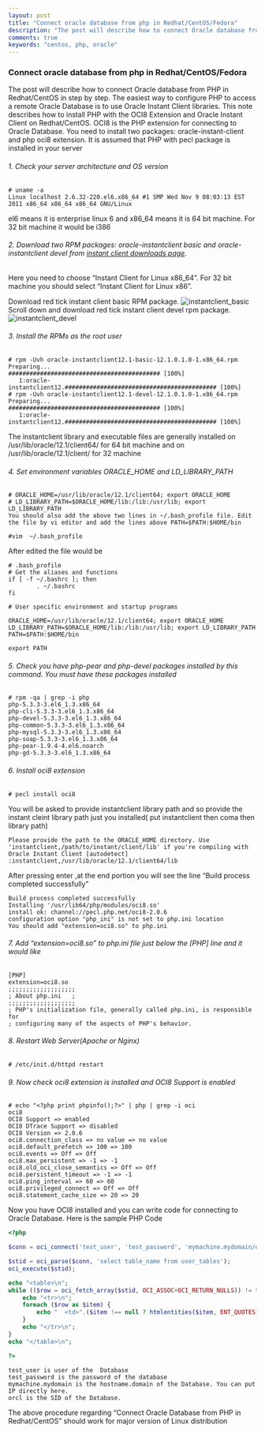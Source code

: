 ```yaml
---
layout: post
title: "Connect oracle database from php in Redhat/CentOS/Fedora"
description: "The post will describe how to connect Oracle database from PHP in Redhat/CentOS in step by step. The easiest way to configure PHP to access a remote Oracle Database is to use Oracle Instant Client libraries"
comments: true
keywords: "centos, php, oracle"
---
```


### Connect oracle database from php in Redhat/CentOS/Fedora

The post will describe how to connect Oracle database from PHP in Redhat/CentOS in step by step. The easiest way to configure PHP to access a remote Oracle Database is to use Oracle Instant Client libraries. This note describes how to install PHP with the OCI8 Extension and Oracle Instant Client on Redhat/CentOS. OCI8 is the PHP extension for connecting to Oracle Database. You need to install two packages: oracle-instant-client and php oci8 extension. It is assumed that PHP with pecl package is installed in your server

###### 1. Check your server architecture and OS version
```
# uname -a
Linux localhost 2.6.32-220.el6.x86_64 #1 SMP Wed Nov 9 08:03:13 EST
2011 x86_64 x86_64 x86_64 GNU/Linux
```
el6 means it is enterprise linux 6 and x86_64 means it is 64 bit machine. For 32 bit machine it would be i386

###### 2. Download two RPM packages: oracle-instantclient basic and oracle-instantclient devel from [instant client downloads page](http://www.oracle.com/technetwork/database/features/instant-client/index-097480.html). 

Here you need to choose “Instant Client for Linux x86_64”. For 32 bit machine you should select “Instant Client for Linux x86”.

Download red tick instant client basic RPM package.
![instantclient_basic](https://i1.wp.com/www.techinfobest.com/wp-content/uploads/2014/02/instantclient_basic.png)
Scroll down and download red tick instant client devel rpm package.
![instantclient_devel](https://i0.wp.com/www.techinfobest.com/wp-content/uploads/2014/02/instantclient_devel.png)

###### 3. Install the RPMs as the root user
```
# rpm -Uvh oracle-instantclient12.1-basic-12.1.0.1.0-1.x86_64.rpm
Preparing...                ########################################### [100%]
   1:oracle-instantclient12.########################################### [100%]
# rpm -Uvh oracle-instantclient12.1-devel-12.1.0.1.0-1.x86_64.rpm
Preparing...                ########################################### [100%]
   1:oracle-instantclient12.########################################### [100%]
```
The instantclient library and executable files are generally installed on /usr/lib/oracle/12.1/client64/ for 64 bit machine and on /usr/lib/oracle/12.1/client/ for 32 machine

###### 4. Set environment variables ORACLE_HOME and LD_LIBRARY_PATH

```
# ORACLE_HOME=/usr/lib/oracle/12.1/client64; export ORACLE_HOME
# LD_LIBRARY_PATH=$ORACLE_HOME/lib:/lib:/usr/lib; export LD_LIBRARY_PATH
You should also add the above two lines in ~/.bash_profile file. Edit the file by vi editor and add the lines above PATH=$PATH:$HOME/bin

#vim  ~/.bash_profile
```
After edited the file would be

```
# .bash_profile
# Get the aliases and functions
if [ -f ~/.bashrc ]; then
        . ~/.bashrc
fi

# User specific environment and startup programs

ORACLE_HOME=/usr/lib/oracle/12.1/client64; export ORACLE_HOME
LD_LIBRARY_PATH=$ORACLE_HOME/lib:/lib:/usr/lib; export LD_LIBRARY_PATH
PATH=$PATH:$HOME/bin

export PATH
```

###### 5. Check you have php-pear and php-devel packages installed by this command. You must have these packages installed 
```
# rpm -qa | grep -i php
php-5.3.3-3.el6_1.3.x86_64
php-cli-5.3.3-3.el6_1.3.x86_64
php-devel-5.3.3-3.el6_1.3.x86_64
php-common-5.3.3-3.el6_1.3.x86_64
php-mysql-5.3.3-3.el6_1.3.x86_64
php-soap-5.3.3-3.el6_1.3.x86_64
php-pear-1.9.4-4.el6.noarch
php-gd-5.3.3-3.el6_1.3.x86_64
```
###### 6. Install oci8 extension
```
# pecl install oci8
```
You will be asked to provide instantclient library path and so provide the instant cleint library path just you installed( put instantclient then coma then library path)
```
Please provide the path to the ORACLE_HOME directory. Use 'instantclient,/path/to/instant/client/lib' if you're compiling with Oracle Instant Client [autodetect] :instantclient,/usr/lib/oracle/12.1/client64/lib
```
After pressing enter ,at the end portion you will see the line “Build process completed successfully”
```
Build process completed successfully
Installing '/usr/lib64/php/modules/oci8.so'
install ok: channel://pecl.php.net/oci8-2.0.6
configuration option "php_ini" is not set to php.ini location
You should add "extension=oci8.so" to php.ini
```
###### 7. Add “extension=oci8.so” to php.ini file just below the [PHP] line and it would like
```
[PHP]
extension=oci8.so
;;;;;;;;;;;;;;;;;;;
; About php.ini   ;
;;;;;;;;;;;;;;;;;;;
; PHP's initialization file, generally called php.ini, is responsible for
; configuring many of the aspects of PHP's behavior.
```
###### 8. Restart Web Server(Apache or Nginx)
```
# /etc/init.d/httpd restart
```
###### 9. Now check oci8 extension is installed and OCI8 Support is enabled
```
# echo "<?php print phpinfo();?>" | php | grep -i oci
oci8
OCI8 Support => enabled
OCI8 DTrace Support => disabled
OCI8 Version => 2.0.6
oci8.connection_class => no value => no value
oci8.default_prefetch => 100 => 100
oci8.events => Off => Off
oci8.max_persistent => -1 => -1
oci8.old_oci_close_semantics => Off => Off
oci8.persistent_timeout => -1 => -1
oci8.ping_interval => 60 => 60
oci8.privileged_connect => Off => Off
oci8.statement_cache_size => 20 => 20
```

Now you have OCI8 installed and you can write code for connecting to Oracle Database. Here is the sample PHP Code
```php
<?php

$conn = oci_connect('test_user', 'test_password', 'mymachine.mydomain/orcl');

$stid = oci_parse($conn, 'select table_name from user_tables');
oci_execute($stid);

echo "<table>\n";
while (($row = oci_fetch_array($stid, OCI_ASSOC+OCI_RETURN_NULLS)) != false) {
    echo "<tr>\n";
    foreach ($row as $item) {
        echo "  <td>".($item !== null ? htmlentities($item, ENT_QUOTES) : "&nbsp;")."</td>\n";
    }
    echo "</tr>\n";
}
echo "</table>\n";

?>
```
```
test_user is user of the  Database
test_password is the password of the database
mymachine.mydomain is the hostname.domain of the Database. You can put IP directly here.
orcl is the SID of the Database.
```
The above procedure regarding “Connect Oracle Database from PHP in Redhat/CentOS” should work for major version of Linux distribution